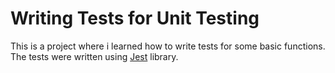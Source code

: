 # Writing Tests for Unit Testing

This is a project where i learned how to write tests for some basic functions.
The tests were written using [Jest](https://jestjs.io/) library.